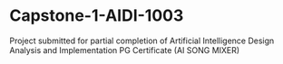 # Capstone-1-AIDI-1003
Project submitted for partial completion of Artificial Intelligence Design Analysis and Implementation PG Certificate (AI SONG MIXER)
